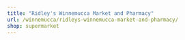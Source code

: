 ```yaml
---
title: "Ridley's Winnemucca Market and Pharmacy"
url: /winnemucca/ridleys-winnemucca-market-and-pharmacy/
shop: supermarket
---
```

